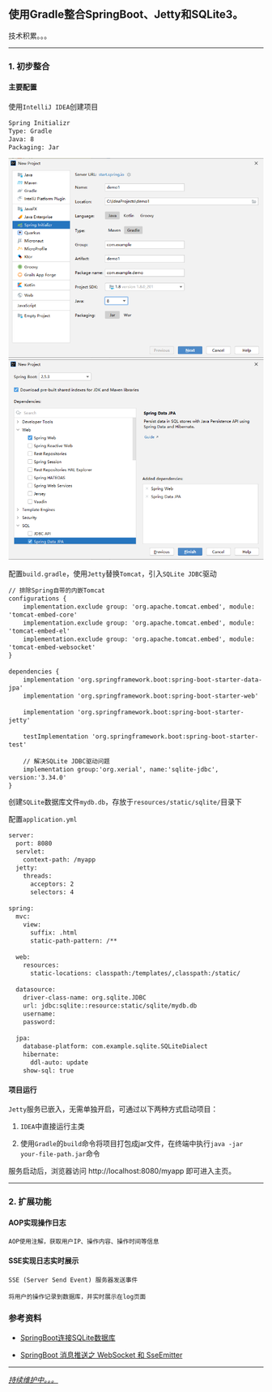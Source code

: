 ## 使用Gradle整合SpringBoot、Jetty和SQLite3。

技术积累。。。

---

### 1. 初步整合

#### 主要配置

使用`IntelliJ IDEA`创建项目

    Spring Initializr
    Type: Gradle
    Java: 8
    Packaging: Jar

![创建项目-1](docs/imgs/20210806102525.png)
![创建项目-2](docs/imgs/20210806102610.png)

配置`build.gradle`，使用`Jetty`替换`Tomcat`，引入`SQLite JDBC`驱动

```
// 排除Spring自带的内嵌Tomcat
configurations {
    implementation.exclude group: 'org.apache.tomcat.embed', module: 'tomcat-embed-core'
    implementation.exclude group: 'org.apache.tomcat.embed', module: 'tomcat-embed-el'
    implementation.exclude group: 'org.apache.tomcat.embed', module: 'tomcat-embed-websocket'
}

dependencies {
    implementation 'org.springframework.boot:spring-boot-starter-data-jpa'
    implementation 'org.springframework.boot:spring-boot-starter-web'

    implementation 'org.springframework.boot:spring-boot-starter-jetty'

    testImplementation 'org.springframework.boot:spring-boot-starter-test'

    // 解决SQLite JDBC驱动问题
    implementation group:'org.xerial', name:'sqlite-jdbc', version:'3.34.0'
}
```

创建`SQLite`数据库文件`mydb.db`，存放于`resources/static/sqlite/`目录下

配置`application.yml`

```
server:
  port: 8080
  servlet:
    context-path: /myapp
  jetty:
    threads:
      acceptors: 2
      selectors: 4

spring:
  mvc:
    view:
      suffix: .html
      static-path-pattern: /**

  web:
    resources:
      static-locations: classpath:/templates/,classpath:/static/

  datasource:
    driver-class-name: org.sqlite.JDBC
    url: jdbc:sqlite::resource:static/sqlite/mydb.db
    username:
    password:

  jpa:
    database-platform: com.example.sqlite.SQLiteDialect
    hibernate:
      ddl-auto: update
    show-sql: true
```

#### 项目运行

`Jetty`服务已嵌入，无需单独开启，可通过以下两种方式启动项目：

1. `IDEA`中直接运行主类

2. 使用`Gradle`的`build`命令将项目打包成jar文件，在终端中执行`java -jar your-file-path.jar`命令

服务启动后，浏览器访问 http://localhost:8080/myapp 即可进入主页。

---

### 2. 扩展功能

#### AOP实现操作日志

    AOP使用注解，获取用户IP、操作内容、操作时间等信息

#### SSE实现日志实时展示

    SSE (Server Send Event) 服务器发送事件

    将用户的操作记录到数据库，并实时展示在log页面

### 参考资料

* [SpringBoot连接SQLite数据库](https://github.com/restart1025/Spring-Boot-SQLite)

* [SpringBoot 消息推送之 WebSocket 和 SseEmitter](https://www.jianshu.com/p/32d9989cae6f)

---

_[持续维护中。。。](https://github.com/DDDDBX/demo-spring-jetty-sqlite)_

